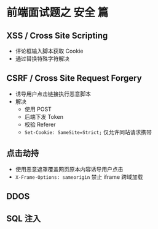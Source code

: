 # 前端面试题之 安全 篇

## XSS / Cross Site Scripting
- 评论框输入脚本获取 Cookie
- 通过替换特殊字符解决

## CSRF / Cross Site Request Forgery
- 诱导用户点击链接执行恶意脚本
- 解决
    - 使用 POST
    - 后端下发 Token
    - 校验 Referer
    - `Set-Cookie: SameSite=Strict;` 仅允许同站请求携带

## 点击劫持
- 使用恶意遮罩覆盖网页原本内容诱导用户点击
- `X-Frame-Options: sameorigin` 禁止 iframe 跨域加载

## DDOS

## SQL 注入
